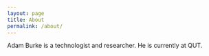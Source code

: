 ```yaml
---
layout: page
title: About
permalink: /about/
---
```


Adam Burke is a technologist and researcher. He is currently at QUT.

